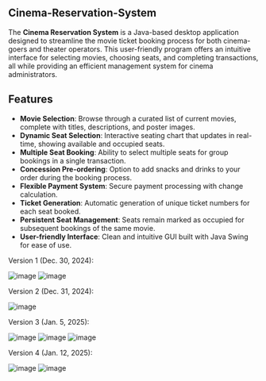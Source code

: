 ## Cinema-Reservation-System

The **Cinema Reservation System** is a Java-based desktop application designed to streamline the movie ticket booking process for both cinema-goers and theater operators. This user-friendly program offers an intuitive interface for selecting movies, choosing seats, and completing transactions, all while providing an efficient management system for cinema administrators.

## Features

- **Movie Selection**: Browse through a curated list of current movies, complete with titles, descriptions, and poster images.
- **Dynamic Seat Selection**: Interactive seating chart that updates in real-time, showing available and occupied seats.
- **Multiple Seat Booking**: Ability to select multiple seats for group bookings in a single transaction.
- **Concession Pre-ordering**: Option to add snacks and drinks to your order during the booking process.
- **Flexible Payment System**: Secure payment processing with change calculation.
- **Ticket Generation**: Automatic generation of unique ticket numbers for each seat booked.
- **Persistent Seat Management**: Seats remain marked as occupied for subsequent bookings of the same movie.
- **User-friendly Interface**: Clean and intuitive GUI built with Java Swing for ease of use.










Version 1 (Dec. 30, 2024):

![image](https://github.com/user-attachments/assets/7c380b8f-d819-4227-b2a5-438c85854034)
![image](https://github.com/user-attachments/assets/889340e4-3f1c-4f2a-a746-5e89caedced9)


Version 2 (Dec. 31, 2024):

![image](https://github.com/user-attachments/assets/25c3a676-b73c-4f1b-9409-6f8d7369cc42)


Version 3 (Jan. 5, 2025):


![image](https://github.com/user-attachments/assets/7a56b11b-602e-425a-ab4c-da4fb265bca1)
![image](https://github.com/user-attachments/assets/38e3ad9b-bd30-4f44-b504-12f5bba0a23f)
![image](https://github.com/user-attachments/assets/7111aba9-78ac-4a7a-b282-f48d2ddb2cdc)


Version 4 (Jan. 12, 2025):


![image](https://github.com/user-attachments/assets/c9ed5a54-7106-4331-ac67-e142f475c145)
![image](https://github.com/user-attachments/assets/df0e8fae-0be9-466e-b47d-326453ff85d0)

